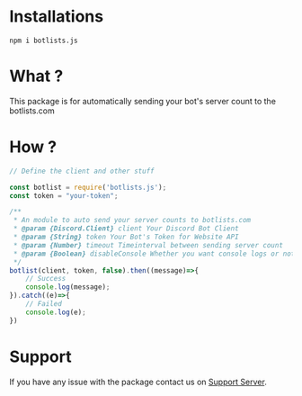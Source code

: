 # Installations
```
npm i botlists.js
```

# What ?
This package is for automatically sending your bot's server count to the botlists.com

# How ?
```js
// Define the client and other stuff

const botlist = require('botlists.js');
const token = "your-token";

/**
 * An module to auto send your server counts to botlists.com
 * @param {Discord.Client} client Your Discord Bot Client
 * @param {String} token Your Bot's Token for Website API
 * @param {Number} timeout Timeinterval between sending server count
 * @param {Boolean} disableConsole Whether you want console logs or not
 */
botlist(client, token, false).then((message)=>{
    // Success
    console.log(message);
}).catch((e)=>{
    // Failed
    console.log(e);
})
```

# Support
If you have any issue with the package contact us on [Support Server](https://discord.gg/mGsvDGRyyq).